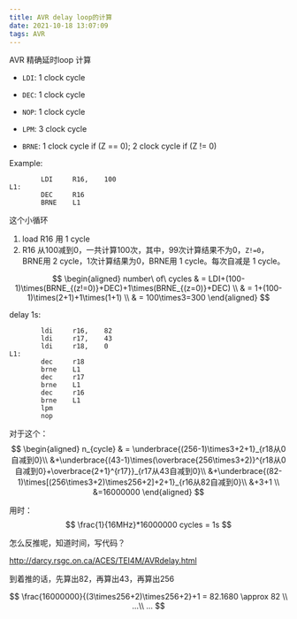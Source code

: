 ```yaml
---
title: AVR delay loop的计算
date: 2021-10-18 13:07:09
tags: AVR
---
```




AVR 精确延时loop 计算





- `LDI`: 1 clock cycle

- `DEC`: 1 clock cycle
- `NOP`: 1 clock cycle
- `LPM`: 3 clock cycle
- `BRNE`: 1 clock cycle if (Z == 0); 2 clock cycle if (Z != 0)



Example: 

```assembly
		LDI		R16,	100
L1:
		DEC		R16
		BRNE	L1
```

这个小循环

1. load R16 用 1 cycle
2. R16 从100减到0，一共计算100次，其中，99次计算结果不为0，`Z!=0`，BRNE用 2 cycle，1次计算结果为0，BRNE用 1 cycle。每次自减是 1 cycle。



$$
\begin{aligned}
	number\ of\ cycles & = LDI+(100-1)\times(BRNE_{(z!=0)}+DEC)+1\times(BRNE_{(z=0)}+DEC) \\
						& = 1+(100-1)\times(2+1)+1\times(1+1) \\
						& = 100\times3=300
\end{aligned}
$$



delay 1s: 

```assembly
    	ldi		r16, 	82
    	ldi		r17, 	43
    	ldi		r18, 	0
L1:		
	    dec		r18
    	brne	L1
    	dec		r17
    	brne	L1
    	dec		r16
    	brne	L1
    	lpm
    	nop
```



对于这个：
$$
\begin{aligned}
	n_{cycle} & = \underbrace{(256-1)\times3+2+1}_{r18从0自减到0}\\
	&+\underbrace{(43-1)\times(\overbrace{256\times3+2)}^{r18从0自减到0}+\overbrace{2+1}^{r17}}_{r17从43自减到0}\\
	&+\underbrace{(82-1)\times[(256\times3+2)\times256+2]+2+1}_{r16从82自减到0}\\
	&+3+1 \\
	&=16000000
\end{aligned}
$$


用时：
$$
\frac{1}{16MHz}*16000000 cycles = 1s
$$



怎么反推呢，知道时间，写代码？

http://darcy.rsgc.on.ca/ACES/TEI4M/AVRdelay.html

到着推的话，先算出82，再算出43，再算出256


$$
\frac{16000000}{(3\times256+2)\times256+2}+1 = 82.1680 \approx 82 \\
...\\
...
$$